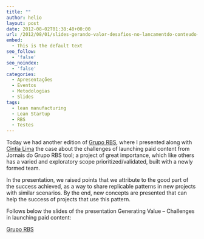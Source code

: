 ```yaml
---
title: ""
author: helio
layout: post
date: 2012-08-02T01:38:48+00:00
url: /2012/08/01/slides-gerando-valor-desafios-no-lancamentdo-conteudo-pago/
embed:
  - This is the default text
seo_follow:
  - 'false'
seo_noindex:
  - 'false'
categories:
  - Apresentações
  - Eventos
  - Metodologias
  - Slides
tags:
  - lean manufacturing
  - Lean Startup
  - RBS
  - Testes
---
```



Today we had another edition of <a title="Grupo RBS" href="http://www.gruporbs.com.br/" target="_blank">Grupo RBS</a>, where I presented along with <a title="Cintia Lima" href="https://twitter.com/cinti4lim4" target="_blank">Cintia Lima</a> the case about the challenges of launching paid content from Jornais do Grupo RBS tool; a project of great importance, which like others has a varied and exploratory scope prioritized/validated, built with a newly formed team.

In the presentation, we raised points that we attribute to the good part of the success achieved, as a way to share replicable patterns in new projects with similar scenarios. By the end, new concepts are presented that can help the success of projects that use this pattern.
  
Follows below the slides of the presentation Generating Value – Challenges in launching paid content:
  
[<a title="Grupo RBS" href="http://www.gruporbs.com.br/" target="_blank">Grupo RBS</a>](https://slideshare.id/13831660&doc=gerandovalor-desafiosnolanamentdocontedopago-120801184454-phpapp02)